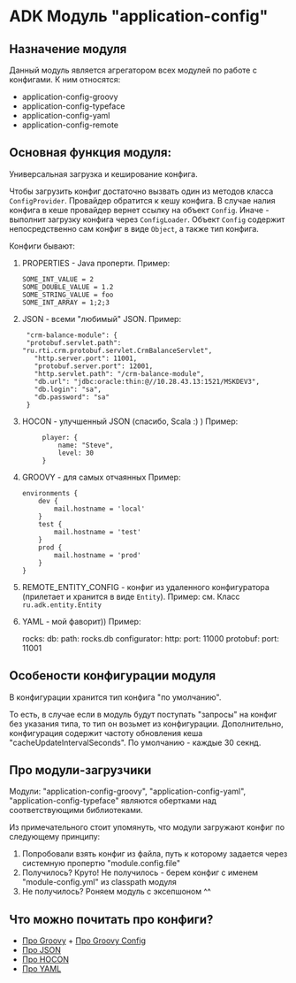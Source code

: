 # ADK Модуль "application-config"

## Назначение модуля
Данный модуль является агрегатором всех модулей по работе с конфигами. К ним относятся:
* application-config-groovy
* application-config-typeface
* application-config-yaml
* application-config-remote

## Основная функция модуля:
Универсальная загрузка и кеширование конфига. 

Чтобы загрузить конфиг достаточно вызвать один из методов класса `ConfigProvider`. 
Провайдер обратится к кешу конфига. В случае налия конфига в кеше провайдер вернет ссылку на объект `Config`. Иначе - выполнит загрузку конфига через `ConfigLoader`.
Объект `Config` содержит непосредственно сам конфиг в виде `Object`, а также тип конфига. 

Конфиги бывают:
 1. PROPERTIES - Java проперти.
 Пример: 
    
     
        SOME_INT_VALUE = 2
        SOME_DOUBLE_VALUE = 1.2
        SOME_STRING_VALUE = foo
        SOME_INT_ARRAY = 1;2;3
 2. JSON - всеми "любимый" JSON.
Пример: 

         
         "crm-balance-module": {  
         "protobuf.servlet.path": "ru.rti.crm.protobuf.servlet.CrmBalanceServlet",
           "http.server.port": 11001,
           "protobuf.server.port": 12001,
           "http.servlet.path": "/crm-balance-module",
           "db.url": "jdbc:oracle:thin:@//10.28.43.13:1521/MSKDEV3",
           "db.login": "sa",
           "db.password": "sa"
         }
 
3. HOCON - улучшенный JSON (спасибо, Scala :) )
 Пример:
            
            player: { 
                name: "Steve",
                level: 30
            }
 

 4. GROOVY - для самых отчаянных 
 Пример:
        
        environments {
            dev {
                mail.hostname = 'local'
            }
            test {
                mail.hostname = 'test'
            }
            prod {
                mail.hostname = 'prod'
            }
        }
 
 5. REMOTE_ENTITY_CONFIG - конфиг из удаленного конфигуратора (прилетает и хранится в виде `Entity`).
 Пример: см. Класс `ru.adk.entity.Entity`
 6. YAML - мой фаворит))
 Пример:
 
    
    rocks:
      db:
        path: rocks.db
    configurator:
      http:
        port: 11000
      protobuf:
        port: 11001
     

## Особености конфигурации модуля
В конфигурации хранится тип конфига "по умолчанию". 

То есть, в случае если в модуль будут поступать "запросы" на конфиг без указания типа, то тип он возьмет из конфигурации.
Дополнительно, конфигурация содержит частоту обновления кеша "cacheUpdateIntervalSeconds". По умолчанию - каждые 30 секнд.

## Про модули-загрузчики
Модули: "application-config-groovy", "application-config-yaml", "application-config-typeface" являются обертками над соответствующими библиотеками.

Из примечательного стоит упомянуть, что модули загружают конфиг по следующему принципу:

1. Попробовали взять конфиг из файла, путь к которому задается через системную пропертю "module.config.file"
2. Получилось? Круто! Не получилось - берем конфиг с именем "module-config.yml" из classpath модуля
3. Не получилось? Роняем модуль с эксепшоном ^^

## Что можно почитать про конфиги?
* [Про Groovy](https://habr.com/post/122127/) + [Про Groovy Config](http://mrhaki.blogspot.com/2009/10/groovy-goodness-using-configslurper.html)
* [Про JSON](https://gist.github.com/ermakovpetr/4c9f56d48e49d822705a)
* [Про HOCON](https://habr.com/company/mailru/blog/306848/)
* [Про YAML](https://www.opennet.ru/base/dev/yaml.txt.html)
